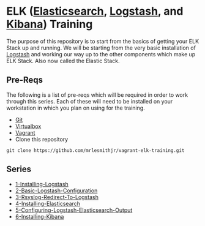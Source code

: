 ELK ([Elasticsearch], [Logstash], and [Kibana]) Training
========================================================

The purpose of this repository is to start from the basics of getting your
ELK Stack up and running. We will be starting from the very basic installation
of [Logstash] and working our way up to the other components which make up ELK
Stack. Also now called the Elastic Stack.


Pre-Reqs
--------
The following is a list of pre-reqs which will be required in order to work
through this series. Each of these will need to be installed on your workstation
in which you plan on using for the training.

* [Git]
* [Virtualbox]
* [Vagrant]
* Clone this repository
```
git clone https://github.com/mrlesmithjr/vagrant-elk-training.git
```

Series
------
* [1-Installing-Logstash](1-Installing-Logstash/README.md)
* [2-Basic-Logstash-Configuration](2-Basic-Logstash-Configuration/README.md)
* [3-Rsyslog-Redirect-To-Logstash](3-Rsyslog-Redirect-To-Logstash/README.md)
* [4-Installing-Elasticsearch](4-Installing-Elasticsearch/README.md)
* [5-Configuring-Logstash-Elasticsearch-Output](5-Configuring-Logstash-Elasticsearch-Output/README.md)
* [6-Installing-Kibana](6-Installing-Kibana/README.md)


[Elasticsearch]: <https://www.elastic.co/products/elasticsearch>
[Git]: <https://git-scm.com/>
[Kibana]: <https://www.elastic.co/products/kibana>
[Logstash]: <https://www.elastic.co/products/logstash>
[Vagrant]: <https://www.vagrantup.com/>
[Virtualbox]: <https://www.virtualbox.org/wiki/Downloads>
